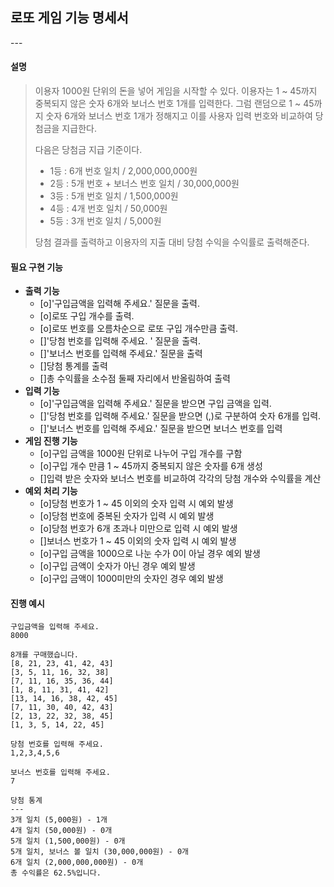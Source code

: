 <h2>로또 게임 기능 명세서</h2>
---

<h4>설명</h4>

> 이용자 1000원 단위의 돈을 넣어 게임을 시작할 수 있다.  이용자는 1 ~ 45까지 중복되지 않은 숫자 6개와 보너스 번호 1개를 입력한다. 그럼 랜덤으로 1 ~ 45까지 숫자 6개와 보너스 번호 1개가 정해지고 이를 사용자 입력 번호와 비교하여 당첨금을 지급한다. 
>
> 다음은 당첨금 지급 기준이다.
>
> - 1등 : 6개 번호 일치 / 2,000,000,000원
> - 2등 : 5개 번호 + 보너스 번호 일치 / 30,000,000원
> - 3등 : 5개 번호 일치 / 1,500,000원
> - 4등 : 4개 번호 일치 / 50,000원
> - 5등 : 3개 번호 일치 / 5,000원
>
> 당첨 결과를 출력하고 이용자의 지출 대비 당첨 수익을 수익률로 출력해준다. 





<h4>필요 구현 기능</h4>

- **출력 기능**
  - [o]'구입금액을 입력해 주세요.'  질문을 출력.
  - [o]로또 구입 개수를 출력.
  - [o]로또 번호를 오름차순으로 로또 구입 개수만큼 출력.
  - []'당첨 번호를 입력해 주세요. ' 질문을 출력.
  - []'보너스 번호를 입력해 주세요.' 질문을 출력
  - []당첨 통계를 출력
  - []총 수익률을 소수점 둘째 자리에서 반올림하여 출력
- **입력 기능**
  - [o]'구입금액을 입력해 주세요.'  질문을 받으면 구입 금액을 입력.
  - []'당첨 번호를 입력해 주세요.' 질문을 받으면 (,)로 구분하여 숫자 6개를 입력.
  - []'보너스 번호를 입력해 주세요.' 질문을 받으면 보너스 번호를 입력
- **게임 진행 기능** 
  - [o]구입 금액을 1000원 단위로 나누어 구입 개수를 구함
  - [o]구입 개수 만큼 1 ~ 45까지 중복되지 않은 숫자를 6개 생성
  - []입력 받은 숫자와 보너스 번호를 비교하여 각각의 당첨 개수와 수익률을 계산
- **예외 처리 기능**
  - [o]당첨 번호가 1 ~ 45 이외의 숫자 입력 시 예외 발생
  - [o]당첨 번호에 중복된 숫자가 입력 시 예외 발생
  - [o]당첨 번호가 6개 초과나 미만으로 입력 시 예외 발생
  - []보너스 번호가 1 ~ 45 이외의 숫자 입력 시 예외 발생
  - [o]구입 금액을 1000으로 나눈 수가 0이 아닐 경우 예외 발생
  - [o]구입 금액이 숫자가 아닌 경우 예외 발생 
  - [o]구입 금액이 1000미만의 숫자인 경우 예외 발생


<h4>진행 예시</h4>

```
구입금액을 입력해 주세요.
8000

8개를 구매했습니다.
[8, 21, 23, 41, 42, 43]
[3, 5, 11, 16, 32, 38]
[7, 11, 16, 35, 36, 44]
[1, 8, 11, 31, 41, 42]
[13, 14, 16, 38, 42, 45]
[7, 11, 30, 40, 42, 43]
[2, 13, 22, 32, 38, 45]
[1, 3, 5, 14, 22, 45]

당첨 번호를 입력해 주세요.
1,2,3,4,5,6

보너스 번호를 입력해 주세요.
7

당첨 통계
---
3개 일치 (5,000원) - 1개
4개 일치 (50,000원) - 0개
5개 일치 (1,500,000원) - 0개
5개 일치, 보너스 볼 일치 (30,000,000원) - 0개
6개 일치 (2,000,000,000원) - 0개
총 수익률은 62.5%입니다.
```
